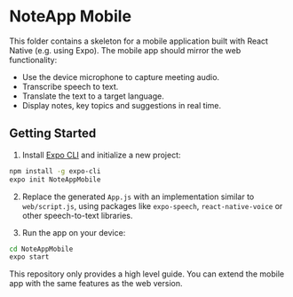 # NoteApp Mobile

This folder contains a skeleton for a mobile application built with React Native (e.g. using Expo). The mobile app should mirror the web functionality:

- Use the device microphone to capture meeting audio.
- Transcribe speech to text.
- Translate the text to a target language.
- Display notes, key topics and suggestions in real time.

## Getting Started

1. Install [Expo CLI](https://docs.expo.dev/workflow/expo-cli/) and initialize a new project:

```bash
npm install -g expo-cli
expo init NoteAppMobile
```

2. Replace the generated `App.js` with an implementation similar to `web/script.js`, using packages like `expo-speech`, `react-native-voice` or other speech-to-text libraries.

3. Run the app on your device:

```bash
cd NoteAppMobile
expo start
```

This repository only provides a high level guide. You can extend the mobile app with the same features as the web version.
